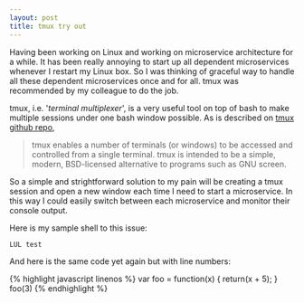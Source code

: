 ```yaml
---
layout: post
title: tmux try out
---
```

Having been working on Linux and working on microservice architecture for a while. 
It has been really annoying to start up all dependent microservices whenever I restart my Linux box. 
So I was thinking of graceful way to handle all these dependent microservices once and for all. tmux was recommended by my colleague to do the job.  

tmux, i.e. '_terminal multiplexer_', is a very useful tool on top of bash to make multiple sessions under one bash window possible.
As is described on [tmux github repo](https://github.com/tmux/tmux),
> tmux enables a number of terminals (or windows)
  to be accessed and controlled from a single terminal. tmux is intended to be a
  simple, modern, BSD-licensed alternative to programs such as GNU screen.
  
So a simple and strightforward solution to my pain will be creating a tmux session and open a new window each time I need to start a microservice.
In this way I could easily switch between each microservice and monitor their console output.  

Here is my sample shell to this issue:

```shell
LUL test

```  

And here is the same code yet again but with line numbers:

{% highlight javascript linenos %}
var foo = function(x) {
  return(x + 5);
}
foo(3)
{% endhighlight %}